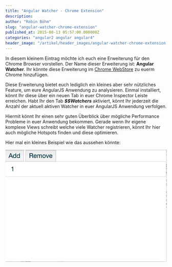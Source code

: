 ```yaml
---
title: "Angular Watcher - Chrome Extension"
description:
author: "Robin Böhm"
slug: "angular-watcher-chrome-extension"
published_at: 2015-08-13 05:57:00.000000Z
categories: "angular2 angular angular4"
header_image: "/artikel/header_images/angular-watcher-chrome-extension.jpg"
---
```


In diesem kleinem Eintrag möchte ich euch eine Erweiterung für den Chrome Browser vorstellen. Der Name dieser Erweiterung ist: **Angular Watcher**. Ihr könnte diese Erweiterung im [Chrome WebStore](https://chrome.google.com/webstore/detail/nlmjblobloedpmkmmckeehnbfalnjnjk) zu euerm Chrome hinzufügen.

Diese Erweiterung bietet euch lediglich ein kleines aber sehr nützliches Feature, um eure AngularJS Anwendung zu analysieren. Einmal installiert, könnt Ihr diese über ein neuen Tab in euer Chrome Inspector Leiste erreichen. Habt Ihr den Tab ***$$Watchers*** aktiviert, könnt Ihr jederzeit die Anzahl der aktuell aktiven Watcher in euer AngularJS Anwendung verfolgen.

Hiermit könnt Ihr einen sehr guten Überblick über mögliche Performance Probleme in euer Anwendung bekommen. Gerade wenn Ihr eigene komplexe Views schreibt welche viele Watcher registrieren, könnt Ihr hier auch mögliche Hotspots finden und diese optimieren.

Hier mal ein kleines Beispiel wie das aussehen könnte:

![Bild](/artikel/angular-watcher-chrome-extension/Angular-Watchers-Aug_11__2015_19_45.gif)